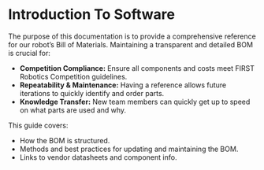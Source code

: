 # Introduction To Software

The purpose of this documentation is to provide a comprehensive reference for our robot’s Bill of Materials. Maintaining a transparent and detailed BOM is crucial for:

- **Competition Compliance:** Ensure all components and costs meet FIRST Robotics Competition guidelines.
- **Repeatability & Maintenance:** Having a reference allows future iterations to quickly identify and order parts.
- **Knowledge Transfer:** New team members can quickly get up to speed on what parts are used and why.

This guide covers:
- How the BOM is structured.
- Methods and best practices for updating and maintaining the BOM.
- Links to vendor datasheets and component info.
